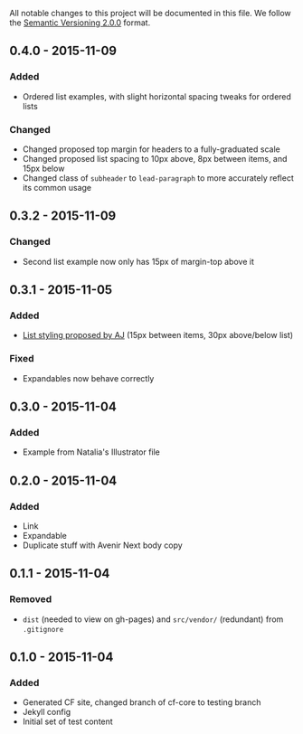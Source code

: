 All notable changes to this project will be documented in this file.
We follow the [Semantic Versioning 2.0.0](http://semver.org/) format.


## 0.4.0 - 2015-11-09

### Added
- Ordered list examples, with slight horizontal spacing tweaks for ordered lists

### Changed
- Changed proposed top margin for headers to a fully-graduated scale
- Changed proposed list spacing to 10px above, 8px between items, and 15px below
- Changed class of `subheader` to `lead-paragraph` to more accurately reflect
  its common usage


## 0.3.2 - 2015-11-09

### Changed
- Second list example now only has 15px of margin-top above it


## 0.3.1 - 2015-11-05

### Added
- [List styling proposed by AJ](https://github.com/cfpb/design-manual/issues/357#issuecomment-144088271)
  (15px between items, 30px above/below list)

### Fixed
- Expandables now behave correctly


## 0.3.0 - 2015-11-04

### Added
- Example from Natalia's Illustrator file


## 0.2.0 - 2015-11-04

### Added
- Link
- Expandable
- Duplicate stuff with Avenir Next body copy


## 0.1.1 - 2015-11-04

### Removed
- `dist` (needed to view on gh-pages) and `src/vendor/` (redundant) from
  `.gitignore`


## 0.1.0 - 2015-11-04

### Added
- Generated CF site, changed branch of cf-core to testing branch
- Jekyll config
- Initial set of test content
